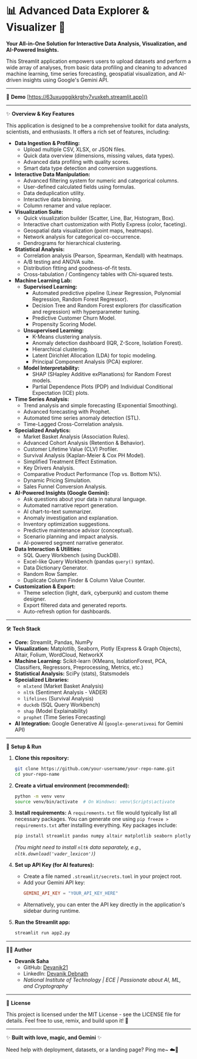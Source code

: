 # 📊 Advanced Data Explorer & Visualizer 🔮

**Your All-in-One Solution for Interactive Data Analysis, Visualization, and AI-Powered Insights.**

This Streamlit application empowers users to upload datasets and perform a wide array of analyses, from basic data profiling and cleaning to advanced machine learning, time series forecasting, geospatial visualization, and AI-driven insights using Google's Gemini API.

---

🧪 **Demo**  [https://63uxugggjkkrghy7vuxkeh.streamlit.app]()



---

✨ **Overview & Key Features**

This application is designed to be a comprehensive toolkit for data analysts, scientists, and enthusiasts. It offers a rich set of features, including:

*   **Data Ingestion & Profiling:**
    *   Upload multiple CSV, XLSX, or JSON files.
    *   Quick data overview (dimensions, missing values, data types).
    *   Advanced data profiling with quality scores.
    *   Smart data type detection and conversion suggestions.
*   **Interactive Data Manipulation:**
    *   Advanced filtering system for numeric and categorical columns.
    *   User-defined calculated fields using formulas.
    *   Data deduplication utility.
    *   Interactive data binning.
    *   Column renamer and value replacer.
*   **Visualization Suite:**
    *   Quick visualization builder (Scatter, Line, Bar, Histogram, Box).
    *   Interactive chart customization with Plotly Express (color, faceting).
    *   Geospatial data visualization (point maps, heatmaps).
    *   Network analysis for categorical co-occurrence.
    *   Dendrograms for hierarchical clustering.
*   **Statistical Analysis:**
    *   Correlation analysis (Pearson, Spearman, Kendall) with heatmaps.
    *   A/B testing and ANOVA suite.
    *   Distribution fitting and goodness-of-fit tests.
    *   Cross-tabulation / Contingency tables with Chi-squared tests.
*   **Machine Learning Lab:**
    *   **Supervised Learning:**
        *   Automated predictive pipeline (Linear Regression, Polynomial Regression, Random Forest Regressor).
        *   Decision Tree and Random Forest explorers (for classification and regression) with hyperparameter tuning.
        *   Predictive Customer Churn Model.
        *   Propensity Scoring Model.
    *   **Unsupervised Learning:**
        *   K-Means clustering analysis.
        *   Anomaly detection dashboard (IQR, Z-Score, Isolation Forest).
        *   Hierarchical clustering.
        *   Latent Dirichlet Allocation (LDA) for topic modeling.
        *   Principal Component Analysis (PCA) explorer.
    *   **Model Interpretability:**
        *   SHAP (SHapley Additive exPlanations) for Random Forest models.
        *   Partial Dependence Plots (PDP) and Individual Conditional Expectation (ICE) plots.
*   **Time Series Analysis:**
    *   Trend analysis and simple forecasting (Exponential Smoothing).
    *   Advanced forecasting with Prophet.
    *   Automated time series anomaly detection (STL).
    *   Time-Lagged Cross-Correlation analysis.
*   **Specialized Analytics:**
    *   Market Basket Analysis (Association Rules).
    *   Advanced Cohort Analysis (Retention & Behavior).
    *   Customer Lifetime Value (CLV) Profiler.
    *   Survival Analysis (Kaplan-Meier & Cox PH Model).
    *   Simplified Treatment Effect Estimation.
    *   Key Drivers Analysis.
    *   Comparative Product Performance (Top vs. Bottom N%).
    *   Dynamic Pricing Simulation.
    *   Sales Funnel Conversion Analysis.
*   **AI-Powered Insights (Google Gemini):**
    *   Ask questions about your data in natural language.
    *   Automated narrative report generation.
    *   AI chart-to-text summarizer.
    *   Anomaly investigation and explanation.
    *   Inventory optimization suggestions.
    *   Predictive maintenance advisor (conceptual).
    *   Scenario planning and impact analysis.
    *   AI-powered segment narrative generator.
*   **Data Interaction & Utilities:**
    *   SQL Query Workbench (using DuckDB).
    *   Excel-like Query Workbench (pandas `query()` syntax).
    *   Data Dictionary Generator.
    *   Random Row Sampler.
    *   Duplicate Column Finder & Column Value Counter.
*   **Customization & Export:**
    *   Theme selection (light, dark, cyberpunk) and custom theme designer.
    *   Export filtered data and generated reports.
    *   Auto-refresh option for dashboards.

---

🛠️ **Tech Stack**

*   **Core:** Streamlit, Pandas, NumPy
*   **Visualization:** Matplotlib, Seaborn, Plotly (Express & Graph Objects), Altair, Folium, WordCloud, NetworkX
*   **Machine Learning:** Scikit-learn (KMeans, IsolationForest, PCA, Classifiers, Regressors, Preprocessing, Metrics, etc.)
*   **Statistical Analysis:** SciPy (stats), Statsmodels
*   **Specialized Libraries:**
    *   `mlxtend` (Market Basket Analysis)
    *   `nltk` (Sentiment Analysis - VADER)
    *   `lifelines` (Survival Analysis)
    *   `duckdb` (SQL Query Workbench)
    *   `shap` (Model Explainability)
    *   `prophet` (Time Series Forecasting)
*   **AI Integration:** Google Generative AI (`google-generativeai` for Gemini API)

---

🧠 **Setup & Run**

1.  **Clone this repository:**
    ```bash
    git clone https://github.com/your-username/your-repo-name.git
    cd your-repo-name
    ```

2.  **Create a virtual environment (recommended):**
    ```bash
    python -m venv venv
    source venv/bin/activate  # On Windows: venv\Scripts\activate
    ```

3.  **Install requirements:**
    A `requirements.txt` file would typically list all necessary packages. You can generate one using `pip freeze > requirements.txt` after installing everything. Key packages include:
    ```bash
    pip install streamlit pandas numpy altair matplotlib seaborn plotly scikit-learn folium google-generativeai scipy statsmodels mlxtend nltk networkx wordcloud lifelines duckdb shap prophet
    ```
    *(You might need to install `nltk` data separately, e.g., `nltk.download('vader_lexicon')`)*

4.  **Set up API Key (for AI features):**
    *   Create a file named `.streamlit/secrets.toml` in your project root.
    *   Add your Gemini API key:
        ```toml
        GEMINI_API_KEY = "YOUR_API_KEY_HERE"
        ```
    *   Alternatively, you can enter the API key directly in the application's sidebar during runtime.

5.  **Run the Streamlit app:**
    ```bash
    streamlit run app2.py
    ```

---

👨‍💻 **Author**

*   **Devanik Saha**
    *   GitHub: [Devanik21](https://github.com/Devanik21)
    *   LinkedIn: [Devanik Debnath](https://www.linkedin.com/in/devanik/)
    *   *National Institute of Technology | ECE | Passionate about AI, ML, and Cryptography*

---

📜 **License**

This project is licensed under the MIT License - see the LICENSE file for details. Feel free to use, remix, and build upon it! 💖

---

✨ **Built with love, magic, and Gemini** ✨

Need help with deployment, datasets, or a landing page? Ping me~ ☁️🌈
